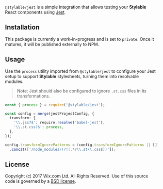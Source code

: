 <!-- [![npm version](https://img.shields.io/npm/v/@stylable/jest.svg)](https://www.npmjs.com/package/@stylable/jest) -->

`@stylable/jest` is a simple integration that allows testing your **Stylable**  React components using [Jest](https://jestjs.io/). 

## Installation
This package is currently a work-in-progress and is set to `private`. Once it matures, it will be published externally to NPM.

## Usage

Use the `process` utility imported from `@stylable/jest` to configure your Jest setup to support **Stylable** stylesheets, turning them into resolvable modules.

> Note: Jest should also be configured to ignore `.st.css` files in its transformations.

```ts
const { process } = require('@stylable/jest');

const config = merge(jestProjectConfig, {
  transform: {
    '\\.jsx?$': require.resolve('babel-jest'),
    '\\.st.css?$': process,
  },
});

config.transformIgnorePatterns = (config.transformIgnorePatterns || [])
  .concat(['/node_modules/(?!(.*?\\.st\\.css$))']);
```

## License

Copyright (c) 2017 Wix.com Ltd. All Rights Reserved. Use of this source code is governed by a [BSD license](./LICENSE).

